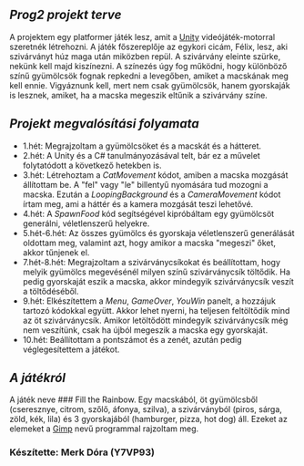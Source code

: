 *Prog2 projekt terve* 
--------------------- 

A projektem egy platformer játék lesz, amit a [Unity](https://unity.com/ "Unity") videójáték-motorral szeretnék létrehozni. 
A játék főszereplője az egykori cicám, Félix, lesz, aki szivárványt húz maga után miközben repül. A szivárvány eleinte szürke, nekünk kell majd kiszínezni. A színezés úgy fog működni, hogy különböző színű gyümölcsök fognak repkedni a levegőben, amiket a macskának meg kell ennie. Vigyáznunk kell, mert nem csak gyümölcsök, hanem gyorskaják is lesznek, amiket, ha a macska megeszik eltűnik a szivárvány színe.  

  

*Projekt megvalósítási folyamata* 
--------------------------------- 

* 1.hét: Megrajzoltam a gyümölcsöket és a macskát és a hátteret. 
* 2.hét: A Unity és a C# tanulmányozásával telt, bár ez a művelet folytatódott a következő hetekben is. 
* 3.hét: Létrehoztam a *CatMovement* kódot, amiben a macska mozgását állítottam be. A "fel" vagy "le" billentyű nyomására tud mozogni a macska. Ezután a *LoopingBackground* és a *CameraMovement* kódot írtam meg, ami a háttér és a kamera mozgását teszi lehetővé. 
* 4.hét: A *SpawnFood* kód segítségével kipróbáltam egy gyümölcsöt generálni, véletlenszerű helyekre. 
* 5.hét-6.hét: Az összes gyümölcs és gyorskaja véletlenszerű generálását oldottam meg, valamint azt, hogy amikor a macska "megeszi" őket, akkor tűnjenek el. 
* 7.hét-8.hét: Megrajzoltam a szivárványcsíkokat és beállítottam, hogy melyik gyümölcs megevésénél milyen színű szivárványcsík töltődik. Ha pedig gyorskaját eszik a macska, akkor mindegyik szivárványcsík veszít a töltődéséből. 
* 9.hét: Elkészítettem a *Menu*, *GameOver*, *YouWin* panelt, a hozzájuk tartozó kódokkal együtt. Akkor lehet nyerni, ha teljesen feltöltődik mind az öt szivárványcsík. Amikor letöltődött mindegyik szivárványcsík még nem veszítünk, csak ha újból megeszik a macska egy gyorskaját. 
* 10.hét: Beállítottam a pontszámot és a zenét, azután pedig véglegesítettem a játékot. 

  

*A játékról* 
--------------------- 

A játék neve ### Fill the Rainbow. Egy macskából, öt gyümölcsből (cseresznye, citrom, szőlő, áfonya, szilva), a szivárványból (piros, sárga, zöld, kék, lila) és 3 gyorskajából (hamburger, pizza, hot dog) áll. Ezeket az elemeket a [Gimp](https://www.gimp.org/) nevű programmal rajzoltam meg. 



### Készítette: Merk Dóra (Y7VP93)
